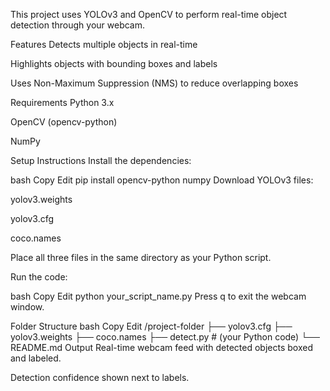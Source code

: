 This project uses YOLOv3 and OpenCV to perform real-time object detection through your webcam.

Features
Detects multiple objects in real-time

Highlights objects with bounding boxes and labels

Uses Non-Maximum Suppression (NMS) to reduce overlapping boxes

Requirements
Python 3.x

OpenCV (opencv-python)

NumPy

Setup Instructions
Install the dependencies:

bash
Copy
Edit
pip install opencv-python numpy
Download YOLOv3 files:

yolov3.weights

yolov3.cfg

coco.names

Place all three files in the same directory as your Python script.

Run the code:

bash
Copy
Edit
python your_script_name.py
Press q to exit the webcam window.

Folder Structure
bash
Copy
Edit
/project-folder
  ├── yolov3.cfg
  ├── yolov3.weights
  ├── coco.names
  ├── detect.py  # (your Python code)
  └── README.md
Output
Real-time webcam feed with detected objects boxed and labeled.

Detection confidence shown next to labels.


